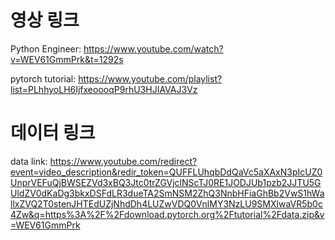 # 영상 링크
Python Engineer: https://www.youtube.com/watch?v=WEV61GmmPrk&t=1292s

pytorch tutorial: https://www.youtube.com/playlist?list=PLhhyoLH6IjfxeoooqP9rhU3HJIAVAJ3Vz


# 데이터 링크
data link: https://www.youtube.com/redirect?event=video_description&redir_token=QUFFLUhqbDdQaVc5aXAxN3pIcUZ0UnprVEFuQjBWSEZVd3xBQ3Jtc0trZGVjclNScTJ0RE1JODJUb1pzb2JJTU5GUldZV0dKaDg3bkxDSFdLR3dueTA2SmNSM2ZhQ3NnbHFiaGhBb2VwS1hWallxZVQ2T0stenJHTEdUZjNhdDh4LUZwVDQ0VnlMY3NzLU9SMXlwaVR5b0c4Zw&q=https%3A%2F%2Fdownload.pytorch.org%2Ftutorial%2Fdata.zip&v=WEV61GmmPrk

